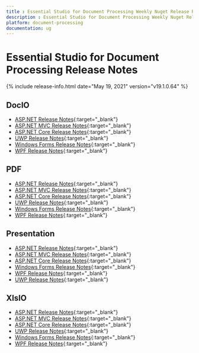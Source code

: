 ```yaml
---
title : Essential Studio for Document Processing Weekly Nuget Release Release Notes  
description : Essential Studio for Document Processing Weekly Nuget Release Release Notes  
platform: document-processing
documentation: ug
---
```


# Essential Studio for Document Processing  Release Notes  

{% include release-info.html date="May 19, 2021" version="v19.1.0.64" %} 

## DocIO

* [ASP.NET Release Notes](/aspnet/release-notes/v19.1.0.64#docio){:target="_blank"}
* [ASP.NET MVC Release Notes](/aspnetmvc/release-notes/v19.1.0.64#docio){:target="_blank"}
* [ASP.NET Core Release Notes](/aspnet-core/release-notes/v19.1.0.64#docio){:target="_blank"}
* [UWP Release Notes](/uwp/release-notes/v19.1.0.64#docio){:target="_blank"}
* [Windows Forms Release Notes](/windowsforms/release-notes/v19.1.0.64#docio){:target="_blank"}
* [WPF Release Notes](/wpf/release-notes/v19.1.0.64#docio){:target="_blank"}


## PDF

* [ASP.NET Release Notes](/aspnet/release-notes/v19.1.0.64#pdf){:target="_blank"}
* [ASP.NET MVC Release Notes](/aspnetmvc/release-notes/v19.1.0.64#pdf){:target="_blank"}
* [ASP.NET Core Release Notes](/aspnet-core/release-notes/v19.1.0.64#pdf){:target="_blank"}
* [UWP Release Notes](/uwp/release-notes/v19.1.0.64#pdf){:target="_blank"}
* [Windows Forms Release Notes](/windowsforms/release-notes/v19.1.0.64#pdf){:target="_blank"}
* [WPF Release Notes](/wpf/release-notes/v19.1.0.64#pdf){:target="_blank"}


## Presentation

* [ASP.NET Release Notes](/aspnet/release-notes/v19.1.0.64#presentation){:target="_blank"}
* [ASP.NET MVC Release Notes](/aspnetmvc/release-notes/v19.1.0.64#presentation){:target="_blank"}
* [ASP.NET Core Release Notes](/aspnet-core/release-notes/v19.1.0.64#presentation){:target="_blank"}
* [Windows Forms Release Notes](/windowsforms/release-notes/v19.1.0.64#presentation){:target="_blank"}
* [WPF Release Notes](/wpf/release-notes/v19.1.0.64#presentation){:target="_blank"}
* [UWP Release Notes](/uwp/release-notes/v19.1.0.64#presentation){:target="_blank"}


## XlsIO

* [ASP.NET Release Notes](/aspnet/release-notes/v19.1.0.64#xlsio){:target="_blank"}
* [ASP.NET MVC Release Notes](/aspnetmvc/release-notes/v19.1.0.64#xlsio){:target="_blank"}
* [ASP.NET Core Release Notes](/aspnet-core/release-notes/v19.1.0.64#xlsio){:target="_blank"}
* [UWP Release Notes](/uwp/release-notes/v19.1.0.64#xlsio){:target="_blank"}
* [Windows Forms Release Notes](/windowsforms/release-notes/v19.1.0.64#xlsio){:target="_blank"}
* [WPF Release Notes](/wpf/release-notes/v19.1.0.64#xlsio){:target="_blank"}